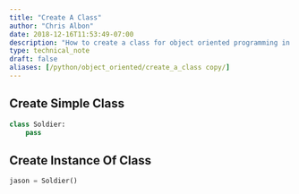 ```yaml
---
title: "Create A Class"
author: "Chris Albon"
date: 2018-12-16T11:53:49-07:00
description: "How to create a class for object oriented programming in Python."
type: technical_note
draft: false
aliases: [/python/object_oriented/create_a_class copy/]
---
```

## Create Simple Class


```python
class Soldier: 
    pass
```

## Create Instance Of Class


```python
jason = Soldier()
```
